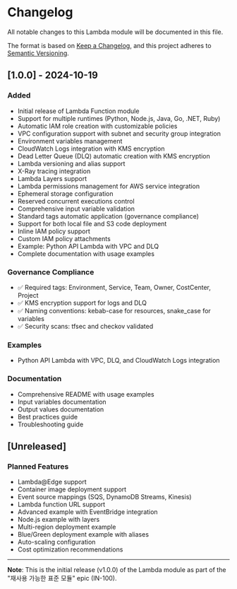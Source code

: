 # Changelog

All notable changes to this Lambda module will be documented in this file.

The format is based on [Keep a Changelog](https://keepachangelog.com/en/1.0.0/),
and this project adheres to [Semantic Versioning](https://semver.org/spec/v2.0.0.html).

## [1.0.0] - 2024-10-19

### Added
- Initial release of Lambda Function module
- Support for multiple runtimes (Python, Node.js, Java, Go, .NET, Ruby)
- Automatic IAM role creation with customizable policies
- VPC configuration support with subnet and security group integration
- Environment variables management
- CloudWatch Logs integration with KMS encryption
- Dead Letter Queue (DLQ) automatic creation with KMS encryption
- Lambda versioning and alias support
- X-Ray tracing integration
- Lambda Layers support
- Lambda permissions management for AWS service integration
- Ephemeral storage configuration
- Reserved concurrent executions control
- Comprehensive input variable validation
- Standard tags automatic application (governance compliance)
- Support for both local file and S3 code deployment
- Inline IAM policy support
- Custom IAM policy attachments
- Example: Python API Lambda with VPC and DLQ
- Complete documentation with usage examples

### Governance Compliance
- ✅ Required tags: Environment, Service, Team, Owner, CostCenter, Project
- ✅ KMS encryption support for logs and DLQ
- ✅ Naming conventions: kebab-case for resources, snake_case for variables
- ✅ Security scans: tfsec and checkov validated

### Examples
- Python API Lambda with VPC, DLQ, and CloudWatch Logs integration

### Documentation
- Comprehensive README with usage examples
- Input variables documentation
- Output values documentation
- Best practices guide
- Troubleshooting guide

## [Unreleased]

### Planned Features
- Lambda@Edge support
- Container image deployment support
- Event source mappings (SQS, DynamoDB Streams, Kinesis)
- Lambda function URL support
- Advanced example with EventBridge integration
- Node.js example with layers
- Multi-region deployment example
- Blue/Green deployment example with aliases
- Auto-scaling configuration
- Cost optimization recommendations

---

**Note**: This is the initial release (v1.0.0) of the Lambda module as part of the "재사용 가능한 표준 모듈" epic (IN-100).

